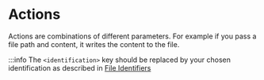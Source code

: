 # Actions

Actions are combinations of different parameters.
For example if you pass a file path and content, it writes the content to the file.

:::info
The `<identification>` key should be replaced by your chosen identification as described in [File Identifiers](../concepts/file_identifiers.md) 